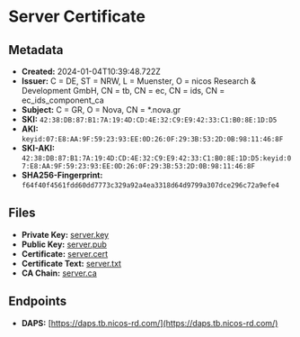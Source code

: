 # Server Certificate

## Metadata

- **Created:** 2024-01-04T10:39:48.722Z
- **Issuer:** C = DE, ST = NRW, L = Muenster, O = nicos Research & Development GmbH, CN = tb, CN = ec, CN = ids, CN = ec_ids_component_ca
- **Subject:** C = GR, O = Nova, CN = *.nova.gr
- **SKI:** `42:38:DB:87:B1:7A:19:4D:CD:4E:32:C9:E9:42:33:C1:B0:8E:1D:D5`
- **AKI:** `keyid:07:E8:AA:9F:59:23:93:EE:0D:26:0F:29:3B:53:2D:0B:98:11:46:8F`
- **SKI-AKI:** `42:38:DB:87:B1:7A:19:4D:CD:4E:32:C9:E9:42:33:C1:B0:8E:1D:D5:keyid:07:E8:AA:9F:59:23:93:EE:0D:26:0F:29:3B:53:2D:0B:98:11:46:8F`
- **SHA256-Fingerprint:** `f64f40f4561fdd60dd7773c329a92a4ea3318d64d9799a307dce296c72a9efe4`

## Files

- **Private Key:** [server.key](server.key)
- **Public Key:** [server.pub](server.pub)
- **Certificate:** [server.cert](server.cert)
- **Certificate Text:** [server.txt](server.txt)
- **CA Chain:** [server.ca](server.ca)

## Endpoints

- **DAPS:** [https://daps.tb.nicos-rd.com/](https://daps.tb.nicos-rd.com/)